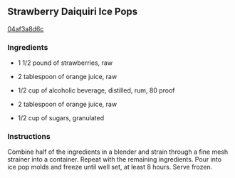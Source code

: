 ## Strawberry Daiquiri Ice Pops

[04af3a8d6c](http://www.foodnetwork.com/recipes/emeril-lagasse/strawberry-daiquiri-ice-pops-recipe.html)

### Ingredients

 - 1 1/2 pound of strawberries, raw

 - 2 tablespoon of orange juice, raw

 - 1/2 cup of alcoholic beverage, distilled, rum, 80 proof

 - 2 tablespoon of orange juice, raw

 - 1/2 cup of sugars, granulated

### Instructions

Combine half of the ingredients in a blender and strain through a fine mesh strainer into a container. Repeat with the remaining ingredients. Pour into ice pop molds and freeze until well set, at least 8 hours. Serve frozen.